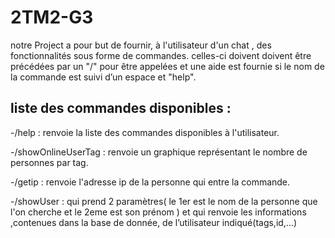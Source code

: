 # 2TM2-G3
notre Project a pour but de fournir, à l'utilisateur d'un chat , des fonctionnalités sous forme de commandes. 
celles-ci doivent doivent être précédées par un "/"  pour être appelées et une aide est fournie si le nom de la commande est suivi d’un espace et "help".

liste des commandes disponibles :
-
-/help : renvoie  la liste des commandes disponibles à l'utilisateur.

-/showOnlineUserTag : renvoie un graphique représentant le nombre de personnes par tag.

-/getip : renvoie l'adresse ip de la personne qui entre la commande.

-/showUser : qui prend 2 paramètres( le 1er est le nom de la personne que l'on cherche et le 2eme est son prénom ) et qui renvoie les informations ,contenues dans la base de donnée, de l’utilisateur indiqué(tags,id,...)
